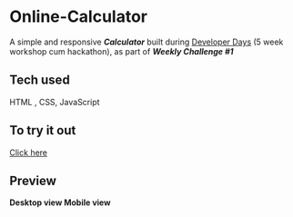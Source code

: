 # Online-Calculator
A simple and responsive <b><i>Calculator</i></b> built during <a href="https://developerdays.tech/">Developer Days</a> (5 week workshop cum hackathon), as part of <b><i>Weekly Challenge #1</i></b><br>
## Tech used
HTML , CSS, JavaScript
## To try it out 
<a href="https://harshinimarappan.github.io/Online-Calculator/">Click here</a>
## Preview
<b>Desktop view<b>
<b>Mobile view<b>





